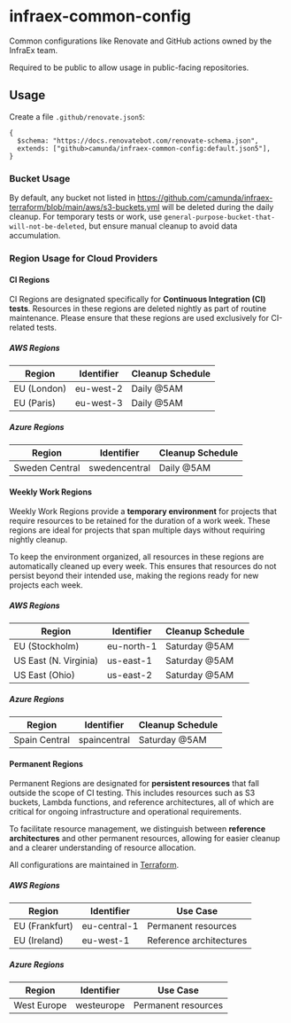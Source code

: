 # infraex-common-config

Common configurations like Renovate and GitHub actions owned by the InfraEx team.

Required to be public to allow usage in public-facing repositories.

## Usage

Create a file `.github/renovate.json5`:

```json5
{
  $schema: "https://docs.renovatebot.com/renovate-schema.json",
  extends: ["github>camunda/infraex-common-config:default.json5"],
}
```

### Bucket Usage

By default, any bucket not listed in <https://github.com/camunda/infraex-terraform/blob/main/aws/s3-buckets.yml> will be deleted during the daily cleanup.
For temporary tests or work, use `general-purpose-bucket-that-will-not-be-deleted`, but ensure manual cleanup to avoid data accumulation.

### Region Usage for Cloud Providers

#### CI Regions

CI Regions are designated specifically for **Continuous Integration (CI) tests**. Resources in these regions are deleted nightly as part of routine maintenance. Please ensure that these regions are used exclusively for CI-related tests.

##### AWS Regions

| Region     | Identifier | Cleanup Schedule |
|------------|------------|------------------|
| EU (London)| eu-west-2  | Daily @5AM       |
| EU (Paris) | eu-west-3  | Daily @5AM       |

##### Azure Regions

| Region         | Identifier   | Cleanup Schedule       |
|----------------|--------------|-------------------------|
| Sweden Central | swedencentral| Daily @5AM              |

#### Weekly Work Regions

Weekly Work Regions provide a **temporary environment** for projects that require resources to be retained for the duration of a work week. These regions are ideal for projects that span multiple days without requiring nightly cleanup.

To keep the environment organized, all resources in these regions are automatically cleaned up every week. This ensures that resources do not persist beyond their intended use, making the regions ready for new projects each week.

##### AWS Regions

| Region              | Identifier   | Cleanup Schedule |
|---------------------|--------------|------------------|
| EU (Stockholm)      | eu-north-1   | Saturday @5AM    |
| US East (N. Virginia) | us-east-1 | Saturday @5AM    |
| US East (Ohio) | us-east-2 | Saturday @5AM    |

##### Azure Regions

| Region         | Identifier   | Cleanup Schedule          |
|----------------|--------------|-------------------------|
| Spain Central  | spaincentral | Saturday @5AM     |


#### Permanent Regions

Permanent Regions are designated for **persistent resources** that fall outside the scope of CI testing. This includes resources such as S3 buckets, Lambda functions, and reference architectures, all of which are critical for ongoing infrastructure and operational requirements.

To facilitate resource management, we distinguish between **reference architectures** and other permanent resources, allowing for easier cleanup and a clearer understanding of resource allocation.

All configurations are maintained in [Terraform](https://github.com/camunda/infraex-terraform/tree/main/aws).

##### AWS Regions

| Region         | Identifier   | Use Case                |
|----------------|--------------|-------------------------|
| EU (Frankfurt) | eu-central-1 | Permanent resources     |
| EU (Ireland)   | eu-west-1    | Reference architectures |

##### Azure Regions

| Region         | Identifier   | Use Case                |
|----------------|--------------|-------------------------|
| West Europe    | westeurope   | Permanent resources     |
